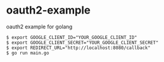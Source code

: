 # oauth2-example
oauth2 example for golang

```
$ export GOOGLE_CLIENT_ID="YOUR_GOOGLE_CLIENT_ID"
$ export GOOGLE_CLIENT_SECRET="YOUR_GOOGLE_CLIENT_SECRET"
$ export REDIRECT_URL="http://localhost:8080/callback"
$ go run main.go
```